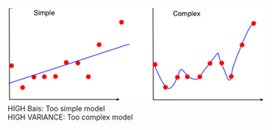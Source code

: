 
![alt text](https://github.com/satyarohit/Data-Science-Concepts/blob/main/images/bais_vari.PNG)<br/>
HIGH Bais: Too simple model<br/>
HIGH VARIANCE: Too complex model

